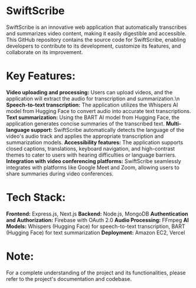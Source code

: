 # SwiftScribe
SwiftScribe is an innovative web application that automatically transcribes and summarizes video content, making it easily digestible and accessible. This GitHub repository contains the source code for SwiftScribe, enabling developers to contribute to its development, customize its features, and collaborate on its improvement.

# Key Features:
**Video uploading and processing:** Users can upload videos, and the application will extract the audio for transcription and summarization.\n
**Speech-to-text transcription:** The application utilizes the Whispers AI model from Hugging Face to convert audio into accurate text transcriptions.
**Text summarization:** Using the BART AI model from Hugging Face, the application generates concise summaries of the transcribed text.
**Multi-language support:** SwiftScribe automatically detects the language of the video's audio track and applies the appropriate transcription and summarization models.
**Accessibility features:** The application supports closed captions, translations, keyboard navigation, and high-contrast themes to cater to users with hearing difficulties or language barriers.
**Integration with video conferencing platforms:** SwiftScribe seamlessly integrates with platforms like Google Meet and Zoom, allowing users to share summaries during video conferences.

# Tech Stack:
**Frontend:** Express.js, Next.js
**Backend:** Node.js, MongoDB
**Authentication and Authorization:** Firebase with OAuth 2.0
**Audio Processing:** FFmpeg
**AI Models:** Whispers (Hugging Face) for speech-to-text transcription, BART (Hugging Face) for text summarization
**Deployment:** Amazon EC2, Vercel

# Note:
For a complete understanding of the project and its functionalities, please refer to the project's documentation and codebase.
